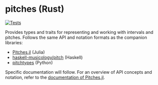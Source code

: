 # pitches (Rust)

[![Tests](https://github.com/DCMLab/rust-pitches/actions/workflows/tests.yml/badge.svg)](https://github.com/DCMLab/rust-pitches/actions/workflows/tests.yml)

Provides types and traits for representing and working with intervals and pitches.
Follows the same API and notation formats as the companion libraries:
- [Pitches.jl](https://github.com/DCMLab/Pitches.jl/) (Julia)
- [haskell-musicology/pitch](https://github.com/DCMLab/haskell-musicology/tree/master/musicology-pitch) (Haskell)
- [pitchtypes](https://github.com/DCMLab/pitchtypes) (Python)

Specific documentation will follow.
For an overview of API concepts and notation,
refer to the [documentation of Pitches.jl](https://dcmlab.github.io/Pitches.jl/dev/).
